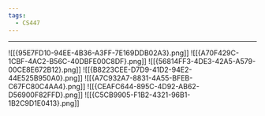 ```yaml
---
tags:
  - CS447
---
```

---
![[{95E7FD10-94EE-4B36-A3FF-7E169DDB02A3}.png]]
![[{A70F429C-1CBF-4AC2-B56C-40DBFE00C8DF}.png]]
![[{56814FF3-4DE3-42A5-A579-00CE8E672B12}.png]]
![[{B8223CEE-D7D9-41D2-94E2-44E525B950A0}.png]]
![[{A7C932A7-8831-4A55-BFEB-C67FC80C4AA4}.png]]
![[{CEAFC644-895C-4D92-AB62-D56900F82FFD}.png]]
![[{C5CB9905-F1B2-4321-96B1-1B2C9D1E0413}.png]]
